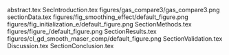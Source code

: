 abstract.tex
SecIntroduction.tex
figures/gas_compare3/gas_compare3.png
sectionData.tex
figures/fig_smoothing_effect/default_figure.png
figures/fig_initialization_e/default_figure.png
SectionMethods.tex
figures/figure_/default_figure.png
SectionResults.tex
figures/cl_gd_smooth_maser_comp/default_figure.png
SectionValidation.tex
Discussion.tex
SectionConclusion.tex
